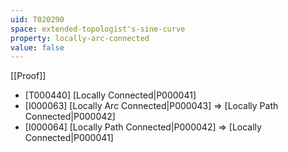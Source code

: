 ```yaml
---
uid: T020290
space: extended-topologist's-sine-curve
property: locally-arc-connected
value: false
---
```

[[Proof]]

* [T000440] [Locally Connected|P000041]
* [I000063] [Locally Arc Connected|P000043] => [Locally Path Connected|P000042]
* [I000064] [Locally Path Connected|P000042] => [Locally Connected|P000041]

